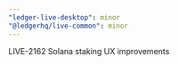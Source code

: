 ```yaml
---
"ledger-live-desktop": minor
"@ledgerhq/live-common": minor
---
```


LIVE-2162 Solana staking UX improvements

